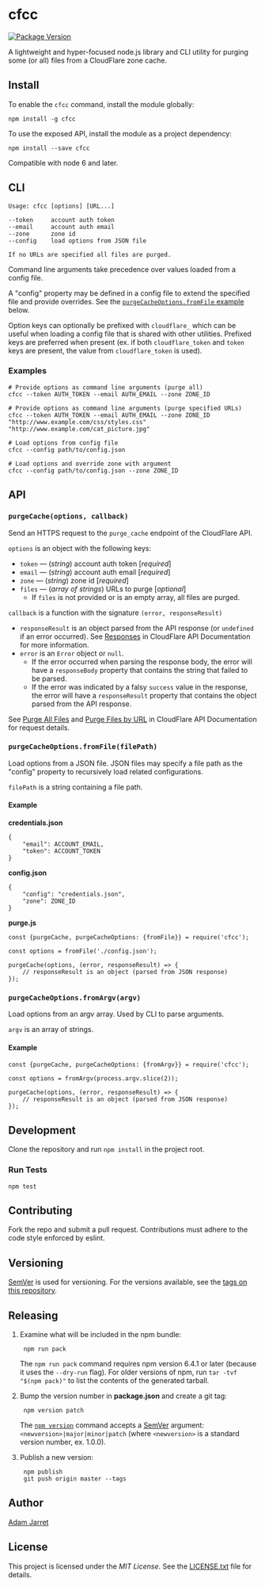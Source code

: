 # cfcc

[![Package Version](https://badgen.net/npm/v/cfcc)](https://npmjs.com/package/cfcc)

A lightweight and hyper-focused node.js library and CLI utility for purging some (or all) files from a CloudFlare zone cache.

## Install

To enable the `cfcc` command, install the module globally:

	npm install -g cfcc
	
To use the exposed API, install the module as a project dependency:

	npm install --save cfcc

Compatible with node 6 and later. 
	
## CLI

	Usage: cfcc [options] [URL...]
	
	--token     account auth token
	--email     account auth email
	--zone      zone id
	--config    load options from JSON file
	
	If no URLs are specified all files are purged.
	
Command line arguments take precedence over values loaded from a config file.

A "config" property may be defined in a config file to extend the specified file and provide overrides.
See the [`purgeCacheOptions.fromFile` example](#example) below.

Option keys can optionally be prefixed with `cloudflare_` which can be useful
when loading a config file that is shared with other utilities.
Prefixed keys are preferred when present (ex. if both `cloudflare_token` and `token` keys are present,
the value from `cloudflare_token` is used).

### Examples

	# Provide options as command line arguments (purge all)
    cfcc --token AUTH_TOKEN --email AUTH_EMAIL --zone ZONE_ID
    
	# Provide options as command line arguments (purge specified URLs)
    cfcc --token AUTH_TOKEN --email AUTH_EMAIL --zone ZONE_ID "http://www.example.com/css/styles.css" "http://www.example.com/cat_picture.jpg"

	# Load options from config file
    cfcc --config path/to/config.json

	# Load options and override zone with argument
    cfcc --config path/to/config.json --zone ZONE_ID

## API

### `purgeCache(options, callback)`

Send an HTTPS request to the `purge_cache` endpoint of the CloudFlare API.

`options` is an object with the following keys:

* `token` &mdash; (_string_) account auth token [_required_]
* `email` &mdash; (_string_) account auth email [_required_]
* `zone` &mdash; (_string_) zone id [_required_]
* `files` &mdash; (_array of strings_) URLs to purge [_optional_]
  * If `files` is not provided or is an empty array, all files are purged.

`callback` is a function with the signature `(error, responseResult)`

* `responseResult` is an object parsed from the API response (or `undefined` if an error occurred).
See [Responses](https://api.cloudflare.com/#getting-started-responses)
in CloudFlare API Documentation for more information.
* `error` is an `Error` object or `null`.
  * If the error occurred when parsing the response body, the error will have a
`responseBody` property that contains the string that failed to be parsed.
  * If the error was indicated by a falsy `success` value in the response,
the error will have a `responseResult` property that contains the object parsed from the API response.

See [Purge All Files](https://api.cloudflare.com/#zone-purge-all-files) and
[Purge Files by URL](https://api.cloudflare.com/#zone-purge-files-by-url)
in CloudFlare API Documentation for request details.

### `purgeCacheOptions.fromFile(filePath)`

Load options from a JSON file.
JSON files may specify a file path as the "config" property to recursively load related configurations.

`filePath` is a string containing a file path.

#### Example

__credentials.json__

	{
        "email": ACCOUNT_EMAIL,
        "token": ACCOUNT_TOKEN
    }

__config.json__

	{
        "config": "credentials.json",
        "zone": ZONE_ID
    }

__purge.js__

	const {purgeCache, purgeCacheOptions: {fromFile}} = require('cfcc');
		
    const options = fromFile('./config.json');
	
	purgeCache(options, (error, responseResult) => {
	    // responseResult is an object (parsed from JSON response)
	});

### `purgeCacheOptions.fromArgv(argv)`

Load options from an argv array. Used by CLI to parse arguments.

`argv` is an array of strings.

#### Example

	const {purgeCache, purgeCacheOptions: {fromArgv}} = require('cfcc');
		
    const options = fromArgv(process.argv.slice(2));
	
	purgeCache(options, (error, responseResult) => {
	    // responseResult is an object (parsed from JSON response)
	});
		
## Development

Clone the repository and run `npm install` in the project root.	

### Run Tests

	npm test
	
## Contributing

Fork the repo and submit a pull request.
Contributions must adhere to the code style enforced by eslint.

## Versioning

[SemVer][semVer] is used for versioning.
For the versions available, see the [tags on this repository][tags]. 

## Releasing

1. Examine what will be included in the npm bundle:

        npm run pack
        
    The `npm run pack` command requires npm version 6.4.1 or later (because it uses the `--dry-run` flag).
    For older versions of npm, run `tar -tvf "$(npm pack)"` to list the contents of the generated tarball.

2. Bump the version number in __package.json__ and create a git tag:

        npm version patch

    The [`npm version`][npmVersion] command accepts a [SemVer][semVer] argument:
     `<newversion>|major|minor|patch` (where `<newversion>` is a standard version number, ex. 1.0.0).

3. Publish a new version:

        npm publish
        git push origin master --tags

## Author

[Adam Jarret](https://atj.me)

## License

This project is licensed under the _MIT License_.
See the [LICENSE.txt][license] file for details.

[semVer]: https://semver.org/
[npmVersion]: https://docs.npmjs.com/cli/version
[tags]: https://github.com/adamjarret/cfcc/tags
[license]: https://github.com/adamjarret/cfcc/blob/master/LICENSE.txt